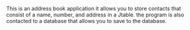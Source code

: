 This is an address book application it allows you to store contacts that consist of a name, number, and address in a Jtable.
the program is also contacted to a database that allows you to save to the database.
